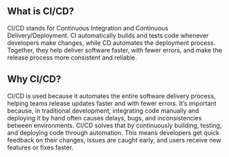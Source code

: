 ## What is CI/CD?
CI/CD stands for Continuous Integration and Continuous Delivery/Deployment.
CI automatically builds and tests code whenever developers make changes, while CD automates the deployment process.
Together, they help deliver software faster, with fewer errors, and make the release process more consistent and reliable.

## Why CI/CD?
CI/CD is used because it automates the entire software delivery process, helping teams release updates faster and with fewer errors.
It’s important because, in traditional development, integrating code manually and deploying it by hand often causes delays, bugs, and inconsistencies between environments. CI/CD solves that by continuously building, testing, and deploying code through automation.
This means developers get quick feedback on their changes, issues are caught early, and users receive new features or fixes faster.